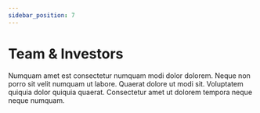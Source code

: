 ```yaml
---
sidebar_position: 7
---
```


# Team & Investors

Numquam amet est consectetur numquam modi dolor dolorem. Neque non porro sit velit numquam ut labore. Quaerat dolore ut modi sit. Voluptatem quiquia dolor quiquia quaerat. Consectetur amet ut dolorem tempora neque neque numquam.
